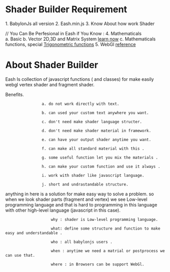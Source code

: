  <h1 >Shader Builder Requirement</h1>
  1. BabylonJs all version 
  2. Eash.min.js
  3. Know About how work Shader 
  
  // You Can Be Perfesional in Eash if You Know :</div>
  4. Mathematicals  
    a. Basic
    b. Vector 2D,3D and Matrix System <a   href="https://en.wikipedia.org/wiki/Vector_(mathematics_and_physics)">learn now</a>
    c. Mathematicals functions, special <a   href="https://en.wikipedia.org/wiki/Trigonometric_functions">Trigonometric functions</a> 
  5. WebGl <a  href="http://mew.cx/glsl_quickref.pdf">reference</a> 

  <h1 >About Shader Builder </h1> 
  
  Eash Is collection of javascript functions ( and classes) for make easily webgl vertex shader and fragment shader. 
  
      
      
  Benefits. 
  
                    a. do not work directly with text. 
                    
                    b. can used your custom text anywhere you want.
                    
                    c. don't need make shader language structer.
                    
                    d. don't need make shader material in framework.
                    
                    e. can have your output shader anytime you want.
                    
                    f. can make all standard material with this .
                    
                    g. some useful function let you mix the materials .
                    
                    h. can make your custom function and use it always .
                    
                    i. work with shader like javascript language.
                    
                    j. short and undrastandable structure.
                    
                  

 anything in here is a solution for make easy way to solve a problem.
  so when we look shader parts (fragment and vertex) we see Low-level programming language and that is hard to programming in this language with other high-level language (javascript in this case).
  
                        why : shader is Low-level programming language. 
                     
                        what: define some structure and function to make easy and understandable .
                        
                        who : all babylonjs users . 
                        
                        when : anytime we need a matrial or postprocess we can use that.
                        
                        where : in Browsers can be support WebGl. 
                   

